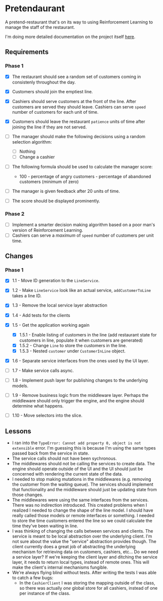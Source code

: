 # Pretendaurant

A pretend-restaurant that's on its way to using Reinforcement Learning to manage the staff of the restaurant.

I'm doing more detailed documentation on the project itself [here](./docs/developer.md).

## Requirements

### Phase 1

- [x] The restaurant should see a random set of customers coming in consistenly throughout the day.
- [x] Customers should join the emptiest line.
- [x] Cashiers should serve customers at the front of the line. After customers are served they should leave. Cashiers can serve `speed` number of customers for each unit of time.
- [x] Customers should leave the restaurant `patience` units of time after joining the line if they are not served.
- [ ] The manager should make the following decisions using a random selection algorithm:
    - [ ] Nothing
    - [ ] Change a cashier
- [ ] The following formula should be used to calculate the manager score:
    - 100 - percentage of angry customers - percentage of abandoned customers (minimum of zero)
- [ ] The manager is given feedback after 20 units of time.
- [ ] The score should be displayed prominently.


### Phase 2
- [ ] Implement a smarter decision making algorithm based on a poor man's version of Reinforcement Learning.
- [ ] Cashiers can serve a _maximum_ of `speed` number of customers per unit time.

## Changes

### Phase 1
- [x] 1.1 - Move ID generation to the `LineService`.
- [x] 1.2 - Make `LineService` look like an actual service, `addCustomerToLine` takes a line ID.
- [x] 1.3 - Remove the local service layer abstraction
- [x] 1.4 - Add tests for the clients
- [x] 1.5 - Get the application working again
  - [x] 1.5.1 - Enable listing of customers in the line (add restaurant state for customers in line, populate it when customers are generated)
  - [x] 1.5.2 - Change `Line` to store the customers in the line.
  - [x] 1.5.3 - Nested `customer` under `CustomerInLine` object.
- [x] 1.6 - Separate service interfaces from the ones used by the UI layer.
- [ ] 1.7 - Make service calls async.
- [ ] 1.8 - Implement push layer for publishing changes to the underlying models.
- [ ] 1.9 - Remove business logic from the middleware layer. Perhaps the middleware should only trigger the engine, and the engine should determine what happens.
- [ ] 1.10 - Move selectors into the slice.


## Lessons

- I ran into the `TypeError: Cannot add property 0, object is not extensible` error. I'm guessing this is because I'm using the same types passed back from the service in state.
- The service calls should not have been sychronous.
- The middlewares should not be calling the services to create data. The engine should operate outside of the UI and the UI should just be concerned with rendering the current state of the data.
- I needed to stop making mutations in the middlewares (e.g. removing the customer from the waiting queue). The services should implement that functionality and the middleware should just be updating state from those changes.
- The middlewares were using the same interfaces from the services. There was no indirection introduced. This created problems when I realized I needed to change the shape of the line model. I should have really called those models or remote interfaces or something. I needed to store the time customers entered the line so we could calculate the time they've been waiting in line.
- I was thinking of changing the calls between services and clients. The service is meant to be local abstraction over the underlying client. I'm not sure about the value the "service" abstraction provides though. The client currently does a great job of abstracting the underlying mechanism for retrieving data on customers, cashiers, etc... Do we need a service layer? If we're keeping the client layer and ditching the service layer, it needs to return local types, instead of remote ones. This will make the client's internal mechanisms fungible.
- We're always flying blind without tests. After writing the tests I was able to catch a few bugs:
    - In the `CashierClient` I was storing the mapping outside of the class, so there was actually _one_ global store for all cashiers, instead of one per instance of the class.
